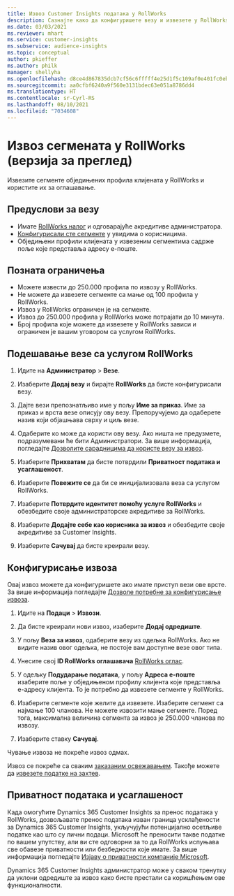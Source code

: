 ```yaml
---
title: Извоз Customer Insights података у RollWorks
description: Сазнајте како да конфигуришете везу и извезете у RollWorks.
ms.date: 03/03/2021
ms.reviewer: mhart
ms.service: customer-insights
ms.subservice: audience-insights
ms.topic: conceptual
author: pkieffer
ms.author: philk
manager: shellyha
ms.openlocfilehash: d8ce4d867835dcb7cf56c6fffff4e25d1f5c109af0e401fc0eb8b3a7427c1de4
ms.sourcegitcommit: aa0cfbf6240a9f560e3131bdec63e051a8786dd4
ms.translationtype: HT
ms.contentlocale: sr-Cyrl-RS
ms.lasthandoff: 08/10/2021
ms.locfileid: "7034608"
---
```

# <a name="export-segments-to-rollworks-preview"></a>Извоз сегмената у RollWorks (верзија за преглед)

Извезите сегменте обједињених профила клијената у RollWorks и користите их за оглашавање. 

## <a name="prerequisites-for-a-connection"></a>Предуслови за везу

-   Имате [RollWorks налог](https://www.rollworks.com/) и одговарајуће акредитиве администратора.
-   [Конфигурисали сте сегменте](segments.md) у увидима о корисницима.
-   Обједињени профили клијената у извезеним сегментима садрже поље које представља адресу е-поште.

## <a name="known-limitations"></a>Позната ограничења

- Можете извести до 250.000 профила по извозу у RollWorks.
- Не можете да извезете сегменте са мање од 100 профила у RollWorks. 
- Извоз у RollWorks ограничен је на сегменте.
- Извоз до 250.000 профила у RollWorks може потрајати до 10 минута. 
- Број профила које можете да извезете у RollWorks зависи и ограничен је вашим уговором са услугом RollWorks.

## <a name="set-up-connection-to-rollworks"></a>Подешавање везе са услугом RollWorks

1. Идите на **Администратор** > **Везе**.

1. Изаберите **Додај везу** и бирајте **RollWorks** да бисте конфигурисали везу.

1. Дајте вези препознатљиво име у пољу **Име за приказ**. Име за приказ и врста везе описују ову везу. Препоручујемо да одаберете назив који објашњава сврху и циљ везе.

1. Одаберите ко може да користи ову везу. Ако ништа не предузмете, подразумевани ће бити Администратори. За више информација, погледајте [Дозволите сарадницима да користе везу за извоз](connections.md#allow-contributors-to-use-a-connection-for-exports).

1. Изаберите **Прихватам** да бисте потврдили **Приватност података и усаглашеност**.

1. Изаберите **Повежите се** да би се иницијализовала веза са услугом RollWorks.

1. Изаберите **Потврдите идентитет помоћу услуге RollWorks** и обезбедите своје администраторске акредитиве за RollWorks.

1. Изаберите **Додајте себе као корисника за извоз** и обезбедите своје акредитиве за Customer Insights.

1. Изаберите **Сачувај** да бисте креирали везу.

## <a name="configure-an-export"></a>Конфигурисање извоза

Овај извоз можете да конфигуришете ако имате приступ вези ове врсте. За више информација погледајте [Дозволе потребне за конфигурисање извоза](export-destinations.md#set-up-a-new-export).

1. Идите на **Подаци** > **Извози**.

1. Да бисте креирали нови извоз, изаберите **Додај одредиште**.

1. У пољу **Веза за извоз**, одаберите везу из одељка RollWorks. Ако не видите назив овог одељка, не постоје вам доступне везе овог типа.

1. Унесите свој **ID RollWorks оглашавача** [RollWorks оглас](https://help.adroll.com/hc/articles/212011838-Advertiser-Profiles).

3. У одељку **Подударање података**, у пољу **Адреса е-поште** изаберите поље у обједињеном профилу клијента које представља е-адресу клијента. То је потребно да извезете сегменте у RollWorks.

1. Изаберите сегменте које желите да извезете. Изаберите сегмент са најмање 100 чланова. Не можете извозити мање сегменте. Поред тога, максимална величина сегмента за извоз је 250.000 чланова по извозу. 

1. Изаберите ставку **Сачувај**.

Чување извоза не покреће извоз одмах.

Извоз се покреће са сваким [заказаним освежавањем](system.md#schedule-tab). Такође можете да [извезете податке на захтев](export-destinations.md#run-exports-on-demand). 


## <a name="data-privacy-and-compliance"></a>Приватност података и усаглашеност

Када омогућите Dynamics 365 Customer Insights за пренос података у RollWorks, дозвољавате пренос података изван граница усклађености за Dynamics 365 Customer Insights, укључујући потенцијално осетљиве податке као што су лични подаци. Microsoft ће преносити такве податке по вашем упутству, али ви сте одговорни за то да RollWorks испуњава све обавезе приватности или безбедности које имате. За више информација погледајте [Изјаву о приватности компаније Microsoft](https://go.microsoft.com/fwlink/?linkid=396732).

Dynamics 365 Customer Insights администратор може у сваком тренутку да уклони одредиште за извоз како бисте престали са коришћењем ове функционалности.

